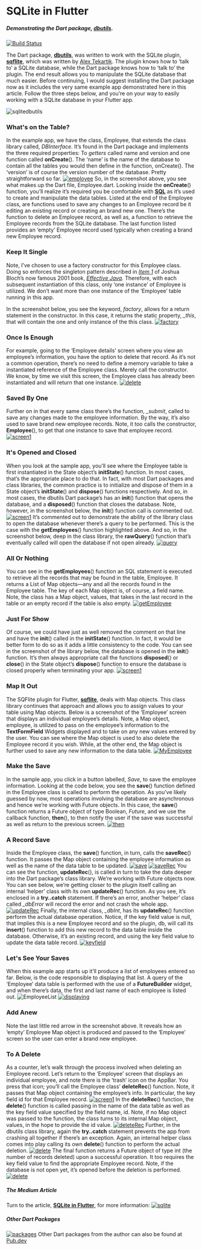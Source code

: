 # SQLite in Flutter
##### Demonstrating the Dart package, [**dbutils**](https://pub.dev/packages/dbutils).
[![Build Status](https://travis-ci.org/AndriousSolutions/dbutils.svg?branch=master)](https://travis-ci.org/AndriousSolutions/dbutils)

The Dart package, [**dbutils**](https://pub.dev/packages/dbutils), was written to work with the SQLite plugin, [**sqflite**](https://pub.dev/packages/sqflite), which was written by [Alex Tekartik](https://github.com/tekartik/sqflite). The plugin knows how to ‘talk to’ a SQLite database, while the Dart package knows how to ‘talk to’ the plugin. The end result allows you to manipulate the SQLite database that much easier. Before continuing, I would suggest installing the Dart package now as it includes the very same example app demonstrated here in this article. Follow the three steps below, and you’re on your way to easily working with a SQLite database in your Flutter app.

![sqlitedbutils](https://user-images.githubusercontent.com/32497443/48977150-cfe2ab00-f062-11e8-9e84-483ca902df98.png)
### What's on the Table?
In the example app, we have the class, Employee, that extends the class library called, *DBInterface*. It’s found in the Dart package and implements the three required properties: To *getters* called name and version and one function called **onCreate**(). The ‘name’ is the name of the database to contain all the tables you would then define in the function, onCreate(). The ‘version’ is of course the version number of the database. Pretty straightforward so far.
[![employee](https://user-images.githubusercontent.com/32497443/60780201-0c02e180-a103-11e9-9d6d-96e54ce58ddb.jpg)](https://github.com/AndriousSolutions/dbutils/blob/832c7204c1f091d9305fd36252a268c6bf4c0482/example/employee.dart#L22)
So, in the screenshot above, you see what makes up the Dart file, Employee.dart. Looking inside the **onCreate**() function, you’ll realize it’s required you be comfortable with [**SQL**](https://en.wikipedia.org/wiki/SQL) as it’s used to create and manipulate the data tables. Listed at the end of the Employee class, are functions used to save any changes to an Employee record be it editing an existing record or creating an brand new one. There’s the function to delete an Employee record, as well as, a function to retrieve the Employee records from the SQLite database. The last function listed provides an ‘empty’ Employee record used typically when creating a brand new Employee record.
### Keep It Single
Note, I’ve chosen to use a factory constructor for this Employee class. Doing so enforces the singleton pattern described in [*Item 1*](http://www.informit.com/articles/article.aspx?p=1216151) of Joshua Bloch’s now famous 2001 book, [*Effective Java*](https://www.oreilly.com/library/view/effective-java-3rd/9780134686097/). Therefore, with each subsequent instantiation of this class, only ‘one instance’ of Employee is utilized. We don’t want more than one instance of the ‘Employee’ table running in this app.   

In the screenshot below, you see the keyword, *factory*, allows for a return statement in the constructor. In this case, it returns the static property, *_this*, that will contain the one and only instance of the this class.
[![factory](https://user-images.githubusercontent.com/32497443/60780495-520c7500-a104-11e9-8c2a-193e680d52ba.jpg)](https://github.com/AndriousSolutions/dbutils/blob/832c7204c1f091d9305fd36252a268c6bf4c0482/example/employee.dart#L28)
### Once Is Enough
For example, going to the ‘Employee details’ screen where you view an employee’s information, you have the option to delete that record. As it’s not a common operation, there’s no need to define a memory variable to take a instantiated reference of the Employee class. Merely call the constructor. We know, by time we visit this screen, the Employee class has already been instantiated and will return that one instance.
[![delete](https://user-images.githubusercontent.com/32497443/60780908-eaefc000-a105-11e9-8b7c-3d4e62b7e768.jpg)](https://github.com/AndriousSolutions/dbutils/blob/832c7204c1f091d9305fd36252a268c6bf4c0482/example/employeedetail.dart#L36)
### Saved By One
Further on in that every same class there’s the function, *_submit*, called to save any changes made to the employee information. By the way, it’s also used to save brand new employee records. Note, it too calls the constructor, **Employee**(), to get that one instance to save that employee record.
[![screen1](https://user-images.githubusercontent.com/32497443/60781014-4e79ed80-a106-11e9-8307-34f04d4997af.jpg)](https://github.com/AndriousSolutions/dbutils/blob/832c7204c1f091d9305fd36252a268c6bf4c0482/example/employeedetail.dart#L84)

### It's Opened and Closed
When you look at the sample app, you’ll see where the Employee table is first instantiated in the State object’s **initState**() function. In most cases, that’s the appropriate place to do that. In fact, with most Dart packages and class libraries, the common practice is to initialize and dispose of them in a State object’s **initState**() and **dispose**() functions respectively. And so, in most cases, the dbutils Dart package’s has an **init**() function that opens the database, and a **disposed**() function that closes the database. Note, however, in the screenshot below, the **init**() function call is commented out.
[![screen1](https://user-images.githubusercontent.com/32497443/60781158-d52eca80-a106-11e9-8f01-4c0a24beb5fc.jpg)](https://github.com/AndriousSolutions/dbutils/blob/832c7204c1f091d9305fd36252a268c6bf4c0482/example/employeelist.dart#L35)
It’s commented out to demonstrate the ability of the library class to open the database whenever there’s a query to be performed. This is the case with the **getEmployees**() function highlighted above. And so, in the screenshot below, deep in the class library, the **rawQuery**() function that’s eventually called will open the database if not open already.
[![query](https://user-images.githubusercontent.com/32497443/60781236-2b037280-a107-11e9-94fb-e634975f2419.jpg)](https://github.com/AndriousSolutions/dbutils/blob/10ef1d77d6446730af0afac7d007bb660bec59e0/lib/src/sqlite/DBInterface.dart#L521)
### All Or Nothing
You can see in the **getEmployees**() function an SQL statement is executed to retrieve all the records that may be found in the table, Employee. It returns a List of Map objects—any and all the records found in the Employee table. The key of each Map object is, of course, a field name. Note, the class has a Map object, values, that takes in the last record in the table or an empty record if the table is also empty.
[![getEmployee](https://user-images.githubusercontent.com/32497443/60781367-b3821300-a107-11e9-9803-014c4f0286b8.jpg)](https://github.com/AndriousSolutions/dbutils/blob/832c7204c1f091d9305fd36252a268c6bf4c0482/example/employee.dart#L75)
### Just For Show
Of course, we could have just as well removed the comment on that line and have the **init**() called in the **initState**() function. In fact, it would be better form to do so as it adds a little consistency to the code. You can see in the screenshot of the library below, the database is opened in the **init**() function. It’s then always appropriate call the functions **disposed**() or **close**() in the State object’s **dispose**() function to ensure the database is closed properly when terminating your app.
[![screen1](https://user-images.githubusercontent.com/32497443/60781437-12e02300-a108-11e9-8e02-17d155199316.jpg)](https://github.com/AndriousSolutions/dbutils/blob/10ef1d77d6446730af0afac7d007bb660bec59e0/lib/src/sqlite/DBInterface.dart#L92)

### Map It Out
The SQFlite plugin for Flutter, [**sqflite**](https://pub.dev/packages/sqflite), deals with Map objects. This class library continues that approach and allows you to assign values to your table using Map objects. Below is a screenshot of the ‘Employee’ screen that displays an individual employee’s details. Note, a Map object, employee, is utilized to pass on the employee’s information to the **TextFormField** Widgets displayed and to take on any new values entered by the user. You can see where the Map object is used to also delete the Employee record it you wish. While, at the other end, the Map object is further used to save any new information to the data table.
[![MyEmployee](https://user-images.githubusercontent.com/32497443/60781572-9a2d9680-a108-11e9-9ab8-8d80a9c67605.jpg)](https://github.com/AndriousSolutions/dbutils/blob/832c7204c1f091d9305fd36252a268c6bf4c0482/example/employeelist.dart#L28)
### Make the Save
In the sample app, you click in a button labelled, *Save*, to save the employee information. Looking at the code below, you see the **save**() function defined in the Employee class is called to perform the operation. As you’ve likely guessed by now, most operations involving the database are asynchronous and hence we’re working with Future objects. In this case, the **save**() function returns a Future object of type Boolean, *Future<bool>*, and we use the callback function, **then**(), to then notify the user if the save was successful as well as return to the previous screen.
[![then](https://user-images.githubusercontent.com/32497443/60781803-7585ee80-a109-11e9-9f31-ed2c2b73b606.jpg)](https://github.com/AndriousSolutions/dbutils/blob/832c7204c1f091d9305fd36252a268c6bf4c0482/example/employeedetail.dart#L98)
### A Record Save
Inside the Employee class, the **save**() function, in turn, calls the **saveRec**() function. It passes the Map object containing the employee information as well as the name of the data table to be updated.
[![save](https://user-images.githubusercontent.com/32497443/60781854-b8e05d00-a109-11e9-8e1a-6219efe39a61.jpg)](https://github.com/AndriousSolutions/dbutils/blob/832c7204c1f091d9305fd36252a268c6bf4c0482/example/employee.dart#L67)
[![saveRec](https://user-images.githubusercontent.com/32497443/60781876-d9a8b280-a109-11e9-8dd8-c7cbf25e1231.jpg)](https://github.com/AndriousSolutions/dbutils/blob/10ef1d77d6446730af0afac7d007bb660bec59e0/lib/src/sqlite/DBInterface.dart#L162)
You can see the function, **updateRec**(), is called in turn to take the data deeper into the Dart package’s class library. We’re working with Future objects now. You can see below, we’re getting closer to the plugin itself calling an internal ‘helper’ class with its own **updateRec**() function. As you see, it’s enclosed in a **try..catch** statement. If there’s an error, another ‘helper’ class called *_dbError* will record the error and not crash the whole app.
[![updateRec](https://user-images.githubusercontent.com/32497443/60781968-3b691c80-a10a-11e9-8e92-f54d35522a7b.jpg)](https://github.com/AndriousSolutions/dbutils/blob/10ef1d77d6446730af0afac7d007bb660bec59e0/lib/src/sqlite/DBInterface.dart#L184)
Finally, the internal class, *_dbInt*, has its **updateRec**() function perform the actual database operation. Notice, if the key field value is null, that implies this is a new Employee record and so the plugin, db, will call its **insert**() function to add this new record to the data table inside the database. Otherwise, it’s an existing record, and using the key field value to update the data table record.
[![keyfield](https://user-images.githubusercontent.com/32497443/60782032-79fed700-a10a-11e9-97d8-38251387c17b.jpg)](https://github.com/AndriousSolutions/dbutils/blob/10ef1d77d6446730af0afac7d007bb660bec59e0/lib/src/sqlite/DBInterface.dart#L494)
### Let's See Your Saves
When this example app starts up it’ll produce a list of employees entered so far. Below, is the code responsible to displaying that list. A query of the ‘Employee’ data table is performed with the use of a **FutureBuilder** widget, and when there’s data, the first and last name of each employee is listed out.
![EmployeeList](https://user-images.githubusercontent.com/32497443/60782108-e4177c00-a10a-11e9-9b22-a4e28552a85e.jpg)
[![displaying](https://user-images.githubusercontent.com/32497443/60782140-1cb75580-a10b-11e9-8a38-5146bf779dc5.jpg)](https://github.com/AndriousSolutions/dbutils/blob/832c7204c1f091d9305fd36252a268c6bf4c0482/example/employeelist.dart#L50)
### Add Anew
Note the last little red arrow in the screenshot above. It reveals how an ‘empty’ Employee Map object is produced and passed to the ‘Employee’ screen so the user can enter a brand new employee.
### To A Delete
As a counter, let’s walk through the process involved when deleting an Employee record. Let’s return to the ‘Employee’ screen that displays an individual employee, and note there is the ‘trash’ icon on the AppBar. You press that icon; you’ll call the Employee class’ **deleteRec**() function. Note, it passes that Map object containing the employee’s info. In particular, the key field id for that Employee record.
[![screen1](https://user-images.githubusercontent.com/32497443/60782232-715ad080-a10b-11e9-8e64-a38ca925f890.jpg)](https://github.com/AndriousSolutions/dbutils/blob/832c7204c1f091d9305fd36252a268c6bf4c0482/example/employeedetail.dart#L28)
In the **deleteRec**() function, the **delete**() function is called passing in the name of the data table as well as the key field value specified by the field name, id. Note, if no Map object was passed to the function, the class turns to its internal Map object, values, in the hope to provide the id value.
[![deleteRec](https://user-images.githubusercontent.com/32497443/60782274-9c452480-a10b-11e9-97f4-c4dfd113809b.jpg)](https://github.com/AndriousSolutions/dbutils/blob/832c7204c1f091d9305fd36252a268c6bf4c0482/example/employee.dart#L67)
Further, in the dbutils class library, again the **try..catch** statement prevents the app from crashing all together if there’s an exception. Again, an internal helper class comes into play calling its own **delete**() function to perform the actual deletion.
[![delete](https://user-images.githubusercontent.com/32497443/60782324-d44c6780-a10b-11e9-9974-1fd0e4228dcd.jpg)](https://github.com/AndriousSolutions/dbutils/blob/832c7204c1f091d9305fd36252a268c6bf4c0482/lib/src/sqlite/DBInterface.dart#L228)
The final function returns a Future object of type int (the number of records deleted) upon a successful operation. It too requires the key field value to find the appropriate Employee record. Note, if the database is not open yet, it’s opened before the deletion is performed.
[![delete](https://user-images.githubusercontent.com/32497443/60782366-ff36bb80-a10b-11e9-90f0-665587501c63.jpg)](https://github.com/AndriousSolutions/dbutils/blob/832c7204c1f091d9305fd36252a268c6bf4c0482/lib/src/sqlite/DBInterface.dart#L521)
##### The Medium Article
Turn to the article, [**SQLite in Flutter**](https://medium.com/@greg.perry/sqlite-database-in-flutter-2ef1ef87e5af#8564), for more information:
[![sqlite](https://user-images.githubusercontent.com/32497443/49753883-ac367c00-fc82-11e8-8c04-3e2f56e8855c.png)](https://medium.com/@greg.perry/sqlite-database-in-flutter-2ef1ef87e5af#8564)
##### Other Dart Packages
[![packages](https://user-images.githubusercontent.com/32497443/64993716-5c818280-d89c-11e9-87b5-f35aee3e22f4.jpg)](https://pub.dev/packages?q=email%3Asupport%40andrioussolutions.com)
Other Dart packages from the author can also be found at [Pub.dev](https://pub.dev/packages?q=email%3Asupport%40andrioussolutions.com)
